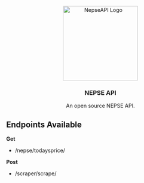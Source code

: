 <p align="center">
  <img width="200" src="https://user-images.githubusercontent.com/70271922/214079066-cc9f4b70-20f9-43de-9e6c-75698c1b02e7.png" alt="NepseAPI Logo" />
</p>
<h3 align="center">NEPSE API</h3>
<p align="center">An open source NEPSE API.</p>

## Endpoints Available
**Get**
- /nepse/todaysprice/

**Post**
- /scraper/scrape/
